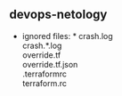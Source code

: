 ## devops-netology
* ignored files: * 
crash.log   
crash.*.log  
override.tf   
override.tf.json  
.terraformrc   
terraform.rc  
